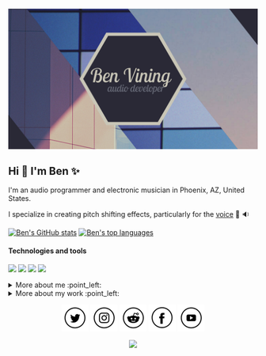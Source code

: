 ![Header](https://github.com/benthevining/benthevining/blob/main/assets/headerImage.png?raw=true)
 
## Hi :wave: I'm Ben :sparkles:

I'm an audio programmer and electronic musician in Phoenix, AZ, United States.

I specialize in creating pitch shifting effects, particularly for the [voice](https://www.youtube.com/watch?v=jIzHT1uJxA4) :microphone: :sound:

[![Ben's GitHub stats](https://github-readme-stats.vercel.app/api?username=benthevining&show_icons=true&theme=onedark)](https://github.com/anuraghazra/github-readme-stats)
[![Ben's top languages](https://github-readme-stats.vercel.app/api/top-langs/?username=benthevining&layout=compact&theme=dracula)](https://github.com/anuraghazra/github-readme-stats)

#### Technologies and tools
![](https://img.shields.io/badge/OS-MacOSX-informational?style=flat&logo=Apple&logoColor=white&color=2bbc8a)
![](https://img.shields.io/badge/IDE-XCode-informational?style=flat&logo=Xcode&logoColor=white&color=2bbc8a)
![](https://img.shields.io/badge/Code-C++-informational?style=flat&logo=GitHub&logoColor=white&color=2bbc8a)
![](https://img.shields.io/badge/Code-CMake-informational?style=flat&logo=GitHub&logoColor=white&color=2bbc8a)

<details>
  <summary>More about me :point_left:</summary>
 
 Both of my parents are classically trained musicians, and I actually went to college for music composition. 
 When I became interested in producing electronic music, I quicky gained interest in developing my own digital instruments and effects. I started by learning Max/MSP, and eventually found the need for the low-level control provided by C++. Before I knew it, I was no longer a musician learning a bit of code so I could get back to music making -- I was a programmer.
 
 I do still make music from time to time; you can check it out on [Bandcamp](http://www.benvining.bandcamp.com/), [Spotify](http://open.spotify.com/artist/2UA73qR4E3nNPjjf8CphX8?si=FrGog5JQSuGftUDOscAThg), or [SoundCloud](http://www.soundcloud.com/benvining).
 
 ##### Recently played on Spotify:
[![spotify-github-profile](https://spotify-github-profile.vercel.app/api/view?uid=benviningcomposer&cover_image=true&theme=novatorem)](https://spotify-github-profile.vercel.app/api/view?uid=benviningcomposer&redirect=true)
 </details>
 
 
 <details>
   <summary>More about my work :point_left:</summary>
 
  I'm a real-time audio programmer, mainly working with C++ and the JUCE framework. I'm fascinated with pitch shifting algorithms and vocal processing techniques. My current major project is a vocal harmonizer instrument called Imogen.
 
 ##### Work I'm proud of:
 [![Imogen repo](https://github-readme-stats.vercel.app/api/pin/?username=benthevining&repo=imogen&theme=tokyonight)](https://github.com/anuraghazra/github-readme-stats)
 [![Pitch detector repo](https://github-readme-stats.vercel.app/api/pin/?username=benthevining&repo=Pitch-detector&theme=tokyonight)](https://github.com/anuraghazra/github-readme-stats)
  </details>

<p align="center">
 <a href= "https://twitter.com/benthevining/"><img src="https://github.com/benthevining/benthevining/blob/main/assets/icons/twitter.png"/></a>
 <a href= "https://www.instagram.com/benjivining/"><img src="https://github.com/benthevining/benthevining/blob/main/assets/icons/instagram.png"/></a>
 <a href= "https://www.reddit.com/user/benthevining"><img src="https://github.com/benthevining/benthevining/blob/main/assets/icons/reddit.png"/></a>
 <a href= "https://www.facebook.com/benviningofficial/"><img src="https://github.com/benthevining/benthevining/blob/main/assets/icons/facebook.png"/></a>
 <a href= "https://www.youtube.com/channel/UCQCxlghSGAa9BYdSciCPoQQ"><img src="https://github.com/benthevining/benthevining/blob/main/assets/icons/youtube.png"/></a>
</p>

<p align="center">
 <a href= "https://ko-fi.com/G2G32OKV9"><img src="https://www.ko-fi.com/img/githubbutton_sm.svg"/></a>
</p>

